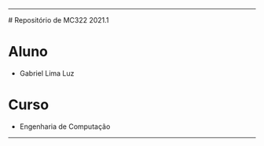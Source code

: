 <hr>
# Repositório de MC322 2021.1

# Aluno
* Gabriel Lima Luz
# Curso
* Engenharia de Computação

<hr>

